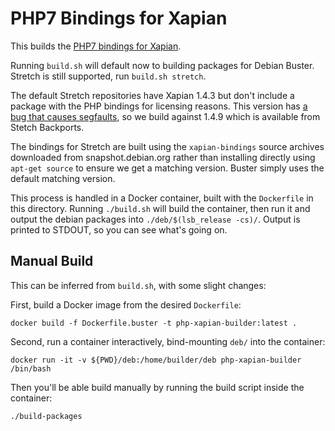 # PHP7 Bindings for Xapian

This builds the [PHP7 bindings for Xapian](https://xapian.org/docs/bindings/php7/).

Running `build.sh` will default now to building packages for Debian Buster. Stretch is still supported, run `build.sh stretch`.

The default Stretch repositories have Xapian 1.4.3 but don't include a package with the PHP bindings for licensing reasons. This version has [a bug that causes segfaults](https://trac.xapian.org/ticket/748), so we build against 1.4.9 which is available from Stetch Backports.

The bindings for Stretch are built using the `xapian-bindings` source archives downloaded from snapshot.debian.org rather than installing directly using `apt-get source` to ensure we get a matching version. Buster simply uses the default matching version.

This process is handled in a Docker container, built with the `Dockerfile` in this directory. Running `./build.sh` will build the container, then run it and output the debian packages into `./deb/$(lsb_release -cs)/`. Output is printed to STDOUT, so you can see what's going on.

## Manual Build

This can be inferred from `build.sh`, with some slight changes:

First, build a Docker image from the desired `Dockerfile`:
```
docker build -f Dockerfile.buster -t php-xapian-builder:latest .
```

Second, run a container interactively, bind-mounting `deb/` into the container:
```
docker run -it -v ${PWD}/deb:/home/builder/deb php-xapian-builder /bin/bash
```

Then you'll be able build manually by running the build script inside the container:
```
./build-packages
```
